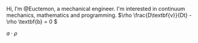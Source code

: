 Hi, I’m @Euctemon, a mechanical engineer. I'm interested in continuum mechanics, mathematics and programming. $\rho \frac{D\textbf{v}}{Dt} - \rho \textbf{b} = 0 $

$a \cdot  \rho$




<!---
Euctemon/Euctemon is a ✨ special ✨ repository because its `README.md` (this file) appears on your GitHub profile.
You can click the Preview link to take a look at your changes.
--->
